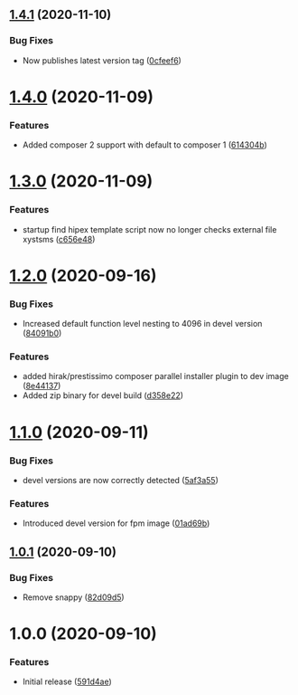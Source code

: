## [1.4.1](https://git.emico.nl/hipex-services/docker-image-php/compare/v1.4.0...v1.4.1) (2020-11-10)


### Bug Fixes

* Now publishes latest version tag ([0cfeef6](https://git.emico.nl/hipex-services/docker-image-php/commit/0cfeef627e28963a7afe3815dddce4021f797686))

# [1.4.0](https://git.emico.nl/hipex-services/docker-image-php/compare/v1.3.0...v1.4.0) (2020-11-09)


### Features

* Added composer 2 support with default to composer 1 ([614304b](https://git.emico.nl/hipex-services/docker-image-php/commit/614304bf02c59d6b4c849f51b5af3eb12ea00bbe))

# [1.3.0](https://git.emico.nl/hipex-services/docker-image-php/compare/v1.2.0...v1.3.0) (2020-11-09)


### Features

* startup find hipex template script now no longer checks external file xystsms ([c656e48](https://git.emico.nl/hipex-services/docker-image-php/commit/c656e4840f47207f773001fbbeb7b83dd398a403))

# [1.2.0](https://git.emico.nl/hipex-services/docker-image-php/compare/v1.1.0...v1.2.0) (2020-09-16)


### Bug Fixes

* Increased default function level nesting to 4096 in devel version ([84091b0](https://git.emico.nl/hipex-services/docker-image-php/commit/84091b0af0212955623fb1ec6181b30c5566eb19))


### Features

* added hirak/prestissimo composer parallel installer plugin to dev image ([8e44137](https://git.emico.nl/hipex-services/docker-image-php/commit/8e44137814213c951ff314b59f0596fe5a8f1486))
* Added zip binary for devel build ([d358e22](https://git.emico.nl/hipex-services/docker-image-php/commit/d358e226f70d476a186a4c99f195dfc383fdc389))

# [1.1.0](https://git.emico.nl/hipex-services/docker-image-php/compare/v1.0.1...v1.1.0) (2020-09-11)


### Bug Fixes

* devel versions are now correctly detected ([5af3a55](https://git.emico.nl/hipex-services/docker-image-php/commit/5af3a55b93729a000b70f1cb6deafa62dd9dd99b))


### Features

* Introduced devel version for fpm image ([01ad69b](https://git.emico.nl/hipex-services/docker-image-php/commit/01ad69b829f86ea2b9ef794193efbee2ef0fe0c3))

## [1.0.1](https://git.emico.nl/hipex-services/docker-image-php/compare/v1.0.0...v1.0.1) (2020-09-10)


### Bug Fixes

* Remove snappy ([82d09d5](https://git.emico.nl/hipex-services/docker-image-php/commit/82d09d5858eab19c29fb71d905cdddea4461c68a))

# 1.0.0 (2020-09-10)


### Features

* Initial release ([591d4ae](https://git.emico.nl/hipex-services/docker-image-php/commit/591d4aea2c7490451241a8a93c2e011f836bc4c8))
